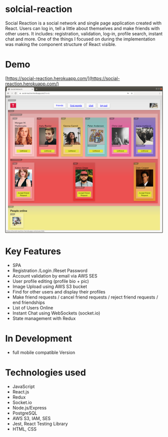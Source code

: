 # solcial-reaction

Social Reaction is a social network and single page application created with React. Users can log in, tell a little about themselves and make friends with other users. It includes: registration, validation, log-in, profile search, instant chat and more. One of the things I focused on during the implementation was making the component structure of React visible.

# Demo

[https://social-reaction.herokuapp.com/](https://social-reaction.herokuapp.com/)
![solcial-reaction snapshot](public/snapshot.png)

# Key Features

-   SPA
-   Registration /Login /Reset Password
-   Account validation by email via AWS SES
-   User profile editing (profile bio + pic)
-   Image Upload using AWS S3 bucket
-   Find for other users and display their profiles
-   Make friend requests / cancel friend requests / reject friend requests / end friendships
-   List of Users Online
-   Instant Chat using WebSockets (socket.io)
-   State management with Redux

# In Development

-   full mobile compatible Version

# Technologies used

-   JavaScript
-   React.js
-   Redux
-   Socket.io
-   Node.js/Express
-   PostgreSQL
-   AWS S3, IAM, SES
-   Jest, React Testing Library
-   HTML, CSS

